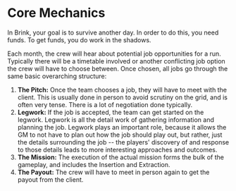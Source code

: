 # Core Mechanics

In Brink, your goal is to survive another day. In order to do this, you need funds. To get funds, you do work in the shadows. 



Each month, the crew will hear about potential job opportunities for a run. Typically there will be a timetable involved or another conflicting job option the crew will have to choose between. Once chosen, all jobs go through the same basic overarching structure:

1. **The Pitch:** Once the team chooses a job, they will have to meet with the client. This is usually done in person to avoid scrutiny on the grid, and is often very tense. There is a lot of negotiation done typically.
2. **Legwork:** If the job is accepted, the team can get started on the legwork. Legwork is all the detail work of gathering information and planning the job. Legwork plays an important role, because it allows the GM to not have to plan out how the job should play out, but rather, just the details surrounding the job -- the players' discovery of and response to those details leads to more interesting approaches and outcomes. 
3. **The Mission:** The execution of the actual mission forms the bulk of the gameplay, and includes the Insertion and Extraction. 
6. **The Payout:** The crew will have to meet in person again to get the payout from the client. 